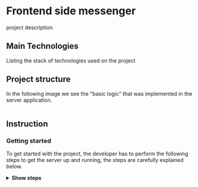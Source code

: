 # Frontend side messenger

project description

## Main Technologies

Listing the stack of technologies used on the project

## Project structure

In the following image we see the "basic logic" that was implemented in the server application.

<p align="center">
  <img src= ''>
</p>

## Instruction

### Getting started

To get started with the project, the developer has to perform the following steps to get
the server up and running, the steps are carefully explained below.

<details><summary><b>Show steps</b></summary>

### Installing dependencies

To install the dependencies required in the project, the developer should navigate to the project folder and run the
following command in the terminal.

<details><summary><b>Show code</b></summary>

In the terminal run:

```shell
$npm install
```

</details>

## Available Scripts

In the project directory, you can run:

### `npm start`

Runs the app in the development mode.\
Open [http://localhost:3000](http://localhost:3000) to view it in your browser.

The page will reload when you make changes.\
You may also see any lint errors in the console.

### `npm run build`

Builds the app for production to the `build` folder.\
It correctly bundles React in production mode and optimizes the build for the best performance.

The build is minified and the filenames include the hashes.\
Your app is ready to be deployed!

See the section about [deployment](https://facebook.github.io/create-react-app/docs/deployment) for more information.

### `npm run eject`

**Note: this is a one-way operation. Once you `eject`, you can't go back!**

If you aren't satisfied with the build tool and configuration choices, you can `eject` at any time. This command will remove the single build dependency from your project.

Instead, it will copy all the configuration files and the transitive dependencies (webpack, Babel, ESLint, etc) right into your project so you have full control over them. All of the commands except `eject` will still work, but they will point to the copied scripts so you can tweak them. At this point you're on your own.

You don't have to ever use `eject`. The curated feature set is suitable for small and middle deployments, and you shouldn't feel obligated to use this feature. However we understand that this tool wouldn't be useful if you couldn't customize it when you are ready for it.

## Generating documentation

To generate documentation for the project, the developer should navigate to the project
folder and run the following command in the terminal.

<details><summary><b>Show code</b></summary>

In the terminal run:

```shell
$npm run doc
```

After the documentation has been successfully generated, a new `docs` folder appears.
The developer should navigate to the `docs` folder and open the index.html in their browser.

</details>

## Testing

Test with hapi/lab and code

<details><summary><b>Show code</b></summary>

In the terminal run:

```shell
$npm run test
```

</details>

## CHANGELOG HISTORY

[CHANGELOG](https://github.com/REPOSITORY_NAME/PROJECT_NAME/blob/develop/CHANGELOG.md)

### link to changelog

## Authors

Nick - **BuGalter**

Name - _Valery Yakubchik_

## License

Этот проект лицензируется в соответствии с лицензией Apache License 2.0 — подробности
см. в файле LICENSE.

## Copyright

Copyright © 2022 [BuGalter](github).
